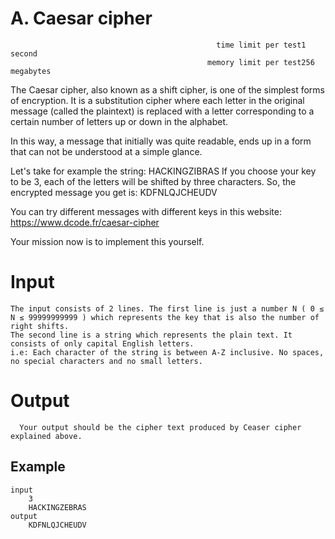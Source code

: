 # A. Caesar cipher
                                                  time limit per test1 second
                                                memory limit per test256 megabytes

The Caesar cipher, also known as a shift cipher, is one of the simplest forms of encryption. It is a substitution cipher where each letter in the original message (called the plaintext) is replaced with a letter corresponding to a certain number of letters up or down in the alphabet.

In this way, a message that initially was quite readable, ends up in a form that can not be understood at a simple glance.

Let's take for example the string: HACKINGZIBRAS If you choose your key to be 3, each of the letters will be shifted by three characters. So, the encrypted message you get is: KDFNLQJCHEUDV

You can try different messages with different keys in this website: https://www.dcode.fr/caesar-cipher

Your mission now is to implement this yourself.

# Input
    The input consists of 2 lines. The first line is just a number N ( 0 ≤ N ≤ 99999999999 ) which represents the key that is also the number of right shifts. 
    The second line is a string which represents the plain text. It consists of only capital English letters. 
    i.e: Each character of the string is between A-Z inclusive. No spaces, no special characters and no small letters.

# Output
      Your output should be the cipher text produced by Ceaser cipher explained above.

## Example
    input
        3
        HACKINGZEBRAS
    output
        KDFNLQJCHEUDV
